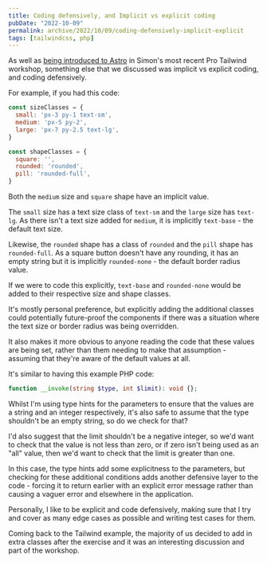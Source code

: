 ```yaml
---
title: Coding defensively, and Implicit vs explicit coding
pubDate: "2022-10-09"
permalink: archive/2022/10/09/coding-defensively-implicit-explicit
tags: [tailwindcss, php]
---
```


As well as [being introduced to Astro](https://www.oliverdavies.uk/archive/2022/10/08/first-impressions-astro) in Simon's most recent Pro Tailwind workshop, something else that we discussed was implicit vs explicit coding, and coding defensively.

For example, if you had this code:

```javascript
const sizeClasses = {
  small: 'px-3 py-1 text-sm',
  medium: 'px-5 py-2',
  large: 'px-7 py-2.5 text-lg',
}

const shapeClasses = {
  square: '',
  rounded: 'rounded',
  pill: 'rounded-full',
}
```

Both the `medium` size and `square` shape have an implicit value.

The `small` size has a text size class of `text-sm` and the `large` size has `text-lg`. As there isn't a text size added for `medium`, it is implicitly `text-base` - the default text size.

Likewise, the `rounded` shape has a class of `rounded` and the `pill` shape has `rounded-full`. As a square button doesn't have any rounding, it has an empty string but it is implicitly `rounded-none` - the default border radius value.

If we were to code this explicitly, `text-base` and `rounded-none` would be added to their respective size and shape classes.

It's mostly personal preference, but explicitly adding the additional classes could potentially future-proof the components if there was a situation where the text size or border radius was being overridden.

It also makes it more obvious to anyone reading the code that these values are being set, rather than them needing to make that assumption - assuming that they're aware of the default values at all.

It's similar to having this example PHP code:

```php
function __invoke(string $type, int $limit): void {};
```

Whilst I'm using type hints for the parameters to ensure that the values are a string and an integer respectively, it's also safe to assume that the type shouldn't be an empty string, so do we check for that?

I'd also suggest that the limit shouldn't be a negative integer, so we'd want to check that the value is not less than zero, or if zero isn't being used as an "all" value, then we'd want to check that the limit is greater than one.

In this case, the type hints add some explicitness to the parameters, but checking for these additional conditions adds another defensive layer to the code - forcing it to return earlier with an explicit error message rather than causing a vaguer error and elsewhere in the application.

Personally, I like to be explicit and code defensively, making sure that I try and cover as many edge cases as possible and writing test cases for them.

Coming back to the Tailwind example, the majority of us decided to add in extra classes after the exercise and it was an interesting discussion and part of the workshop.
